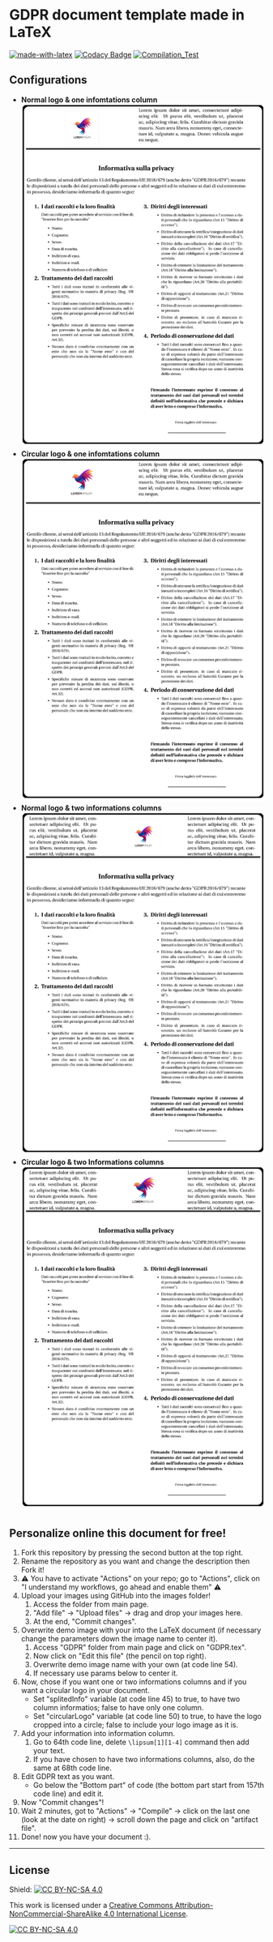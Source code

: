 # GDPR document template made in LaTeX

[![made-with-latex](https://img.shields.io/badge/Made%20with-LaTeX-1f425f.svg)](https://www.latex-project.org/)
[![Codacy Badge](https://app.codacy.com/project/badge/Grade/f8d1c683d77048e29b3c8ffa7aa178c7)](https://app.codacy.com/gh/R0mb0/GDPR_template/dashboard?utm_source=gh&utm_medium=referral&utm_content=&utm_campaign=Badge_grade)
[![Compilation_Test](https://github.com/R0mb0/GDPR_template/actions/workflows/Compilation_Test.yml/badge.svg)](https://github.com/R0mb0/GDPR_template/actions/workflows/Compilation_Test.yml)

## Configurations

- **Normal logo & one infomtations column**
    ![1](https://github.com/R0mb0/GDPR_template/blob/main/ReadMe_Images/One_informations_column_%26_normal_logo.png)
- **Circular logo & one infomtations column**
    ![2](https://github.com/R0mb0/GDPR_template/blob/main/ReadMe_Images/One_informations_column_%26_circular_logo.png)
- **Normal logo & two informations columns**
    ![3](https://github.com/R0mb0/GDPR_template/blob/main/ReadMe_Images/Two_informations_columns_%26_normal_logo.png)
- **Circular logo & two Informations columns**
    ![4](https://github.com/R0mb0/GDPR_template/blob/main/ReadMe_Images/Two_informations_columns_%26_circular_logo.png)

## Personalize online this document for free!

1. Fork this repository by pressing the second button at the top right.
2. Rename the repository as you want and change the description then Fork it!
3. ⚠️ You have to activate "Actions" on your repo; go to "Actions", click on "I understand my workflows, go ahead and enable them" ⚠️
4. Upload your images using GitHub into the images folder!
    1. Access the folder from main page.
    2. "Add file" -> "Upload files" -> drag and drop your images here.
    3. At the end, "Commit changes".
5. Overwrite demo image with your into the LaTeX document (if necessary change the parameters down the image name to center it).
    1. Access "GDPR" folder from main page and click on "GDPR.tex".
    2. Now click on "Edit this file" (the pencil on top right).
    3. Overwrite demo image name with your own (at code line 54).
    4. If necessary use params below to center it.
6. Now, chose if you want one or two informations columns and if you want a circular logo in your document.
    - Set "splitedInfo" variable (at code line 45) to true, to have two column informatios; false to have only one column.
    - Set "circularLogo" variable (at code line 50) to true, to have the logo cropped into a circle; false to include your logo image as it is.
7. Add your information into information column.
    1. Go to 64th code line, delete ```\lipsum[1][1-4]``` command then add your text.
    2. If you have chosen to have two informations columns, also, do the same at 68th code line.
8. Edit GDPR text as you want.
    - Go below the "Bottom part" of code (the bottom part start from 157th code line) and edit it.
9. Now "Commit changes"!
10. Wait 2 minutes, got to "Actions" -> "Compile" -> click on the last one (look at the date on right) -> scroll down the page and click on "artifact file".
11. Done! now you have your document :).       

---

## License

Shield: [![CC BY-NC-SA 4.0][cc-by-nc-sa-shield]][cc-by-nc-sa]

This work is licensed under a
[Creative Commons Attribution-NonCommercial-ShareAlike 4.0 International License][cc-by-nc-sa].

[![CC BY-NC-SA 4.0][cc-by-nc-sa-image]][cc-by-nc-sa]

[cc-by-nc-sa]: http://creativecommons.org/licenses/by-nc-sa/4.0/
[cc-by-nc-sa-image]: https://licensebuttons.net/l/by-nc-sa/4.0/88x31.png
[cc-by-nc-sa-shield]: https://img.shields.io/badge/License-CC%20BY--NC--SA%204.0-lightgrey.svg
